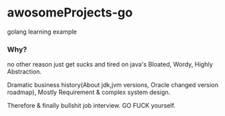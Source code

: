 # awosomeProjects-go
golang learning example


### Why?

no other reason 
just get sucks and tired on java's Bloated, Wordy, Highly Abstraction.

Dramatic business history(About jdk,jvm versions, Oracle changed version roadmap),
Mostly Requirement & complex system design.

Therefore & finally bullshit job interview. GO FUCK yourself.


